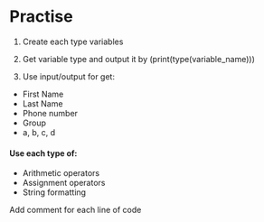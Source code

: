 # Practise
1. Create each type variables

2. Get variable type and output it by (print(type(variable_name)))

3. Use input/output for get:

* First Name
* Last Name
* Phone number
* Group
* a, b, c, d

#### Use each type of:
* Arithmetic operators
* Assignment operators
* String formatting


Add comment for each line of code

